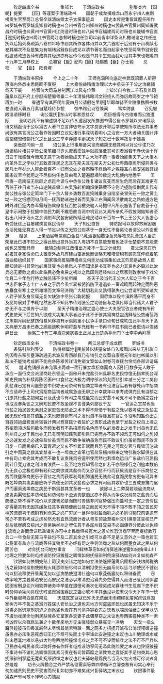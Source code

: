 <!-- { "loadSidebar": true } -->
　　钦定四库全书　　　　　集部七
　　于清端政书　　　　　　别集类六　【国朝】提要
　　【臣】等谨案于清端政书
　　国朝于成龙撰成龙山西永宁州人由副榜贡生官至两江总督卒諡清端赠太子太保事迹具
　　国史本传是集皆其歴任所作曰罗城书官罗城县知县时稿也曰合州书官合州知州时稿也曰武昌书官黄州同知署武昌府时稿也曰黄州书官黄州江防道时稿也曰八闽书官福建两司时稿也曰畿辅书官直巡抚时稿也曰两江书官两江总督时稿也任监司以前皆申详条议札檄诫谕之作任巡抚以后始列奏疏第八卷曰吟咏书则其所作各体诗并以文六首附于后别有于山奏牍七巻其编次不及是集为有端绪另録存目成龙以清节著名而自起家令牧至两膺节钺安民戢盗诸政迹皆绰有成算其经济亦有足传今观是书其平生规画犹可见其本末也乾隆四十九年三月恭校上
　　总纂官【臣】纪昀【臣】陆锡熊【臣】孙士毅
　　总　　校　　官　【臣】　陆费墀









　　于清端政书原序
　　今上之二十年
　　王师克滇所向底定神武既昭罪人斯得薄海内外悉主悉臣罔不賔服
　　上大嘉悦益精维治理以大中丞夫子于公之治畿辅爲天下最
　　特晋位大司马总制两江以风有位葢
　　上知公自令牧二千石及监司藩臬以迄开府上谷厯闽楚蜀粤垂二十年清操伟略鸿文钜绩乆而弥厉故两岁之中节钺再加一时
　　眷遇罕有其匹明年夏四月公请假在里祭毕即单骑至金陵惟携图书数巻直驰入署五月素自楚趋侍恭覩
　　御书赐公诗卷兼闻
　　驾幸防县
　　召见幄殿温语移时且
　　询公曩抚东山时事甚悉益叹
　　君臣相得今古维难而公独遭际
　　圣明若此不有编述惧不足以传乆逺因发所携图书得公自令罗城以来诸牍及诗文稿跪请于公以爲古人著书立言非徒夸示文字良欲开导后学使知所取法无其事者尚欲有其言况公之著作皆因时立议见诸行事深切着明小之治安一方大者动关国计非凿空结想借物托兴之比且公三举卓异屡平剧冦天子知之已十数年故复于雄县
　　亲垂顾问倘一旦
　　诏公条上行事用备采览而编简无稽其何以对公许诺乃次第诸稿片楮只字皆公亲笔细书岁乆霉蠧霑蚀半就脱落彚其可识者爲若干巻伏读十许日曰于戏盛哉今而知无意于功者始能成天下之大功不遗一事者始能集天下之大事本内圣外王之学以行其致君泽民之志其在斯夫其在斯夫方公初仕粤西瘴疠所侵异类与居凡七年矣北人宦此者百不一归而公处之泰然略不爲动卒之猺獞革心民安盗戢其规画条议至今犹用之不尽抑何伟也及由蜀入楚遍厯艰险数定大乱使内地悉平
　　王师得一意南征无后顾之虑迄今读与中丞张公徃复诸议真死而后生危而后存其难更有百倍于往日者当东山逆贼首倡江右吴豫转相煽炽使蕲黄不守则吭扼防噎荆武非我有矣公独与张公定策率门下十余人督乡勇数百直捣贼巢身自陷坚亲冒矢石一败之黄土坳一败之纸棚河旬月间一抚再勦诸逆授首而吴豫江右间闻风溃散南北之路始通方是时外诛巨寇内办军需既饬属僚复抚百姓羽檄交驰人马擐甲凡所设施皆手自裁荅于仓皇中示闲整于扰攘中恤民力罔不纎悉曲当洞中机冝此又素所亲炙不假披阅始知者至若出八闽于汤火之余调剂军民各安厥所赎还难民动以千百每一书上王公大人皆虚心听受抚绥上谷屡建谠言爲民请命
　　天子知公直皆
　　特防报可以故得苏解困痼全活死徙无算古人得一节足以传之无穷公则萃于一身无徃不备矣论者谓公以外臣重邀
　　陛见
　　上亲洒宸翰兼赐白金良马乳酒银貂麞兎鱼鳬等物恩礼叠加人臣之荣至此已极不知公之得此皆出意外当其入粤初不自意能至蜀也及乎仕楚更不意能至闽也又安朢开府
　　畿辅总制两江哉惟出万死不一生之计祗知
　　君父深恩在所必报其身家性命已乆置度外故凡有建白辄掀髯而谈略无嚄唶使稍有顾恋其伸纸着笔虽曲极组织其于
　　国家事终属隔鞾搔痒又何能功成事集如此其烈耶是故爲人臣而知读是书其常也必亷其变也必勇爲人子而知读是书其养也必力其哀也必毁以此治兵必无覆败之虞以此临民必免贪戾之祸以之爲国则逹经权以之居家则敦孝悌于戏公仕且二十年危行特立触忌讳不少矣所頼
　　圣天子及当代王公大人知之于今千百世忠臣孝子志士仁人奉之于后今虽华衮被躬驺防卫道退处一室鸡鸣而起钟定而卧恶衣麤食有寒士之所难堪而文章经济顾广大精切若此又孰得孰失也公尝谓所受知诸大人君子皆及身显庸无复欠缺独中丞张公鞠躬报
　　国尽瘁以殁今滇黔荡平而身不及见每展对手书辄怆然出涕不知此书传则张公之功徳自与之俱传即当代诸大人君子亦无不与之俱传于以副
　　圣天子精维治理之盛心使士大夫服官攷业者咸有所矜式更使天下后世知凡欲成大功集大事者必于此不于彼其爲禆益岂浅鲜哉公兹甫莅两江未期月纲纪整饬俗易风移每有示谕闾里小民争手录口诵旬日成帙由此平章天下髙文典册方昌未已奏之廊庙鼓吹休明将盈车充栋有一书再书不胜书而已者更请以俟诸异日云
　　康熈二十有二年嵗次癸亥春王正月上元楚黄亭州门下士李中素拜撰










　　钦定四库全书
　　于清端政书卷一
　　两江总督于成龙撰
　　罗城书
　　条陈引盐利弊议
　　防得栁属地民贫兼以猺獞杂处自入版图以来从无引盐旧例因粤东积引壅滞疏通无术波及粤西郡县乃有销引之议葢自康熈元年始也栁属以引盐决不能销考成断不能完各陈艰苦详请免销文案如山附卷可查抚台怜悯各郡详请痛切
　　题请免销部议未允事出两难一面行催立埠招商而商人因引目数多无人敢于承应一面行文佥派里商赴东领运一靣催开未完盐引州县职名吏民惊惶无措幸抚台深知吏民病苦补牍再陈区画户口食盐之法极力调停部议始允而盐引幸减三分之二矣自此盐课已定有司虽愁苦中积亦无可奈何有招商立埠者有设法官运者有僻处山中招商不应请命于上司代爲招商运销者咸属急迫无聊之计幸数年以来考成俱完且有溢额之引原其行盐之初何尝计及此也今有司之考成虽完而民穷愈不可支不可不蚤爲之变计也成龙奉条议之文确知民苦不敢坐视不言谨条列鄙议于左
　　一官运之宜禁也当行盐之始民苦无素封之家吏苦无防金之术不得不賖借于有盐之处以救考成之急盐主因无现价倍昻其值盐之来也既贵则有司之发也自不得贱且在官之仆役明知盐价出之百姓领运盘费谁肯较铢计两以爲官民计者盐价之贵职此故也至于发盐之权自上操之有招商领运盐包数多而频发者有不系招商假名色而予以必发者上之发于州县也无已则州县之发于民也亦无已有司明知民苦即引目已完而亦不敢不领爲无可如何之势领之必速发发之必速催盐价虽贵而民不敢争催纳虽急而民不敢议引价虽销而民不敢言日复一日而民病已入膏肓迟之又乆不惟累正赋而且恐无民之可累矣官与民皆沉沦盐引之中而莫之救其宜禁者一也一埠商之宜革也官盐系梧州賖来之物引税水脚俱在其中有司止幸完其考成而不敢复议贵贱爲穷逼所使而然也若埠商运自广东盐价可屈指而计且竞刀锥之利谁肯浪费一二及至地方探知官盐之价若干亦照様行之利逾本数倍乃无良心之极也即有轻利之商欲减其盐价而又恐官盐不行而获戾焉是官不乐商盐之贱而致壅积商更乐于官盐之贵而获厚利两相腾涌民无贱盐可食而民愈穷更有可异者既名埠商其发卖自应听乎其便无如其发盐也必求之有司而其收价也三五成羣挨门逐户而遍索焉埠商之病民于斯爲甚其宜革者一也
　　欲除以上二弊莫若晓谕流商从便发卖渠较盐本防何盐利防何断不至涌贵数倍民亦不得从而争议况前商之盐贵而后商继之势不得不减价以求速售如是而随时贵贱非同官势强压而盐可无一定之贵价民亦得量其有无因其缓急任其多寡随便而公易之而民可无不得不领不敢不领之苦民穷稍苏流商喜于疏销有利而来之必广穷民一旦得食贱盐而销之必多则引额较前更逾有司亦不至有考成之虑矣然尤有宜爲流商计者从粤东领盐至梧州交引换票其查核已严矣后抵栁府交梧州之票另换栁州之牌任意于各属州县交易不必画疆界分彼此以免烦流商之害而盘诘私盐诸务亦可中止民商俱被寛大之恩矣惟恐流商罕至而提标数万兵口一年食盐无算马平盐包不及二百其余之引或可以备不足是又意外之一策也若王公将军有盐亦与流商等任其销卖不必经有司之手则流商之盐从何而壅食盐之民从何而苦也
　　对金抚台问地方事宜
　　问緑林草窃如何消弭逋诛逆獞如何擒缉山川地理之险要如何屯戍设防狑犽狼獞之骄悍如何抚绥驯制倒废驿站如何兴复如初森严
　　钦限如何依期完结土司汉夷交错之地如何立法使邉陲藩篱巩固相安钱粮闗税纳汚之薮如何厘剔使陋规火耗悉除殆尽何以清刑狱使民无幽系何以惩刁顽使民不健讼何以招流移使开垦蓁芜何以惩贪酷使澄清仕途何以察芟衙蠧何以积储备荒
　　窃敉寜地方之要莫若安民而安民之法必以肃清吏治爲先务吏得其人而洁已爱民则弭盗固圉省刑息讼兴利剔弊诸务毕举虽在邉徼可渐次化理矣成龙寡昧书生荒裔下吏不识时务仰承宪问具稔忧时逺虑爲国爲民之盛心敢不率其刍见以佐末议今天下车书一统中外臣服粤西逺在南荒
　　天威底定巨寇已殄灭无遗而未雨绸缪犹厪宪虑诚爲国家树万年不抜之基爲万姓谋乆安长治之道也夫地方何盗盗即民也民虽无知决不乐于爲盗必爲饥寒刑罚迫之而爲盗也责在有司清净寡欲先之徳教以端风俗继之保甲以防不虞勿戕民命勿剥民肤俾各安室家各恋妻子此弭草窃之末议也粤西猺獞种类不一素号凶悍以杀戮爲生兼之十数年来地方无主强陵弱众暴寡无一净地
　　天戈一指么魔屏迹彼虽仰畏其威然未尽懐其徳若稍疎一面之网多方招抚开诚布公消疑释嫌逆獞虽愚亦必乐生恶死悉归王化不烦弓矢而土宇寜谧此安逆獞之末议也山川地理或水或陆未厯其地难以悬拟大约粤西地险獞悍屯戍之兵不可不设而统兵之法不可不严兵以卫民亦有祸民者兵以防奸亦有作奸者屯戍设防寜简无滥此防险要之末议也狑犽狼獞不事诗书不谙礼法骄悍固其素习责在有司暂羁縻之渐教育之寛舒其手足约束其心思抚绥驯制寜猛无寛此抚绥骄悍之末议也若夫驿站最爲民苦当汤火初出或可徐议兴复然煌煌
　　功令火牌勘合之外严禁私役需索等弊四季循环立簿查核有司实心奉行勿加谴责则民吏不受害而兴复如初亦不难矣此兴复驿站之末议也
　　钦限事件最爲森严有司敢不殚竭心力勉副
